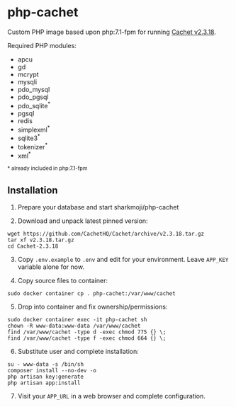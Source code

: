 # php-cachet

Custom PHP image based upon php:7.1-fpm for running [Cachet v2.3.18](https://github.com/CachetHQ/Cachet/tree/v2.3.18).

Required PHP modules:

- apcu
- gd
- mcrypt
- mysqli
- pdo_mysql
- pdo_pgsql
- pdo_sqlite<sup>\*</sup>
- pgsql
- redis
- simplexml<sup>\*</sup>
- sqlite3<sup>\*</sup>
- tokenizer<sup>\*</sup>
- xml<sup>\*</sup>

<sup>\* already included in php:7.1-fpm</sup>

## Installation

1. Prepare your database and start sharkmoji/php-cachet

2. Download and unpack latest pinned version:

```
wget https://github.com/CachetHQ/Cachet/archive/v2.3.18.tar.gz
tar xf v2.3.18.tar.gz
cd Cachet-2.3.18
```

3. Copy `.env.example` to `.env` and edit for your environment. Leave `APP_KEY` variable alone for now.

4. Copy source files to container:

```
sudo docker container cp . php-cachet:/var/www/cachet
```

5. Drop into container and fix ownership/permissions:

```
sudo docker container exec -it php-cachet sh
chown -R www-data:www-data /var/www/cachet
find /var/www/cachet -type d -exec chmod 775 {} \;
find /var/www/cachet -type f -exec chmod 664 {} \;
```

6. Substitute user and complete installation:

```
su - www-data -s /bin/sh
composer install --no-dev -o
php artisan key:generate
php artisan app:install
```

7. Visit your `APP_URL` in a web browser and complete configuration.
